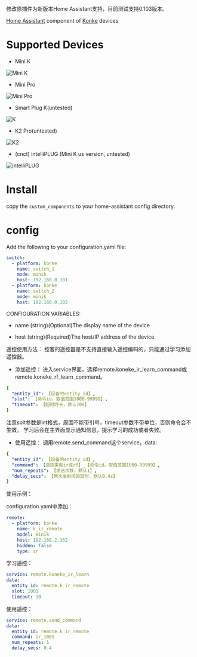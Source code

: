 
修改原插件为新版本Home Assistant支持，目前测试支持0.103版本。

[Home Assistant](https://www.home-assistant.io/) component of [Konke](http://www.ikonke.com/) devices

# Supported Devices

- Mini K

![Mini K](https://p5.ssl.qhimg.com/dm/300_300_/t01763cbb0d461968a5.png)
- Mini Pro

![Mini Pro](https://p2.ssl.qhimg.com/dm/300_300_/t01da45d0484178dfab.jpg)
- Smart Plug K(untested)

![K](https://p1.ssl.qhimg.com/dm/300_300_/t016c9c239d8d71fb78.jpg)
- K2 Pro(untested)

![K2](https://p1.ssl.qhimg.com/dm/300_300_/t019a7103eb99573480.jpg)

- (cnct) intelliPLUG (Mini K us version, untested)

![intelliPLUG](https://p5.ssl.qhimg.com/dm/300_300_/t0166baaec86aa83a4b.jpg)

# Install
copy the `custom_components` to your home-assistant config directory.

# config
Add the following to your configuration.yaml file:
```yaml
switch:
  - platform: konke
    name: switch_1
    mode: minik
    host: 192.168.0.101
  - platform: konke
    name: switch_2
    mode: minik
    host: 192.168.0.102
```

CONFIGURATION VARIABLES:

- name
  (string)(Optional)The display name of the device

- host
  (string)(Required)The host/IP address of the device.
  
遥控使用方法：
控客的遥控器是不支持直接输入遥控编码的，只能通过学习添加遥控器。

- 添加遥控：
进入service界面，选择remote.koneke_ir_learn_command或remote.koneke_rf_learn_command。
```yaml
{
  "entity_id": 【设备的entity_id】,
  "slot": 【命令id，取值范围1000-99999】,
  "timeout": 【超时时长，默认10s】
}
```
注意solt参数是int格式，周围不能带引号，timeout参数不带单位，否则命令会不生效。
学习后会在主界面显示通知信息，提示学习的成功或者失败。

- 使用遥控：
调用remote.send_command这个service，data:
```yaml
{
  "entity_id": 【设备的entity_id】,
  "command": 【遥控类型ir或rf】_【命令id，取值范围1000-99999】,
  "num_repeats": 【发送次数，默认1】,
  "delay_secs": 【两次发射间的延时，默认0.4s】
}
```
使用示例：

configuration.yaml中添加：
```yaml
remote:
  - platform: konke
    name: k_ir_remote
    model: minik
    host: 192.168.2.162
    hidden: false
    type: ir
```
学习遥控：
```yaml
service: remote.koneke_ir_learn
data:
  entity_id: remote.k_ir_remote
  slot: 1001
  timeout: 10
```
使用遥控：
```yaml
service: remote.send_command
data:
  entity_id: remote.k_ir_remote
  command: ir_1001
  num_repeats: 1
  delay_secs: 0.4
```
